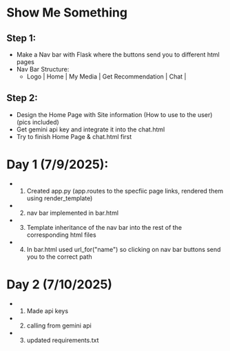 # Show Me Something


## Step 1:

- Make a Nav bar with Flask where the buttons send you to different html pages
- Nav Bar Structure:
    - Logo | Home | My Media | Get Recommendation | Chat | 

## Step 2: 
- Design the Home Page with Site information (How to use to the user) (pics included)
- Get gemini api key and integrate it into the chat.html
- Try to finish Home Page & chat.html first 

# Day 1 (7/9/2025):
- 1. Created app.py (app.routes to the specfiic page links, rendered them using render_template)
- 2. nav bar implemented in bar.html
- 3. Template inheritance of the nav bar into the rest of the corresponding html files
- 4. In bar.html used url_for("name") so clicking on nav bar buttons send you to the correct path

# Day 2 (7/10/2025)
- 1. Made api keys
- 2. calling from gemini api 
- 3. updated requirements.txt